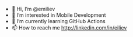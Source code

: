 - 👋 Hi, I’m @emiliev
- 👀 I’m interested in Mobile Development
- 🌱 I’m currently learning GitHub Actions
- 📫 How to reach me http://linkedin.com/in/eiliev

<!---
emiliev/emiliev is a ✨ special ✨ repository because its `README.md` (this file) appears on your GitHub profile.
You can click the Preview link to take a look at your changes.
--->
